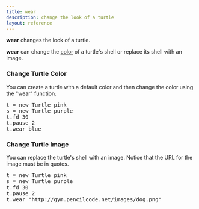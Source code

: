 ```yaml
---
title: wear
description: change the look of a turtle
layout: reference
---
```


**wear** changes the look of a turtle.

**wear** can change the [color](colors.html) of a turtle's shell or replace its shell with an image. 

### Change Turtle Color
You can create a turtle with a default color and then change the color using the "wear" function. 

<pre class="jumbo">
t = new Turtle <span data-dfnup="optional color">pink</span>
s = new Turtle purple
t.fd 30
t.pause 2
t.<span data-dfn="command after a dot">wear blue
</pre>

<script type="demo">
sally = null
setup ->
  remove sally
demo ->
  t = new Turtle pink
  s = new Turtle purple
  t.fd 30
  t.pause 2
  t.wear blue
</script>

### Change Turtle Image
You can replace the turtle's shell with an image. Notice that the URL for the image must be in quotes. 

<pre class="examp">
t = new Turtle <span data-dfnup="optional color">pink</span>
s = new Turtle purple
t.fd 30
t.pause 2
t.<span data-dfn="command after a dot">wear "http://gym.pencilcode.net/images/dog.png"
</pre>

<script type="demo" height=200>
t = s = null
setup ->
  remove t, s
demo ->
  s = new Turtle pink
  t = new Turtle purple
  t.fd 30
  t.pause 2
  t.wear "http://gym.pencilcode.net/images/dog.png"
</script>

<!-- you can also use fade, mirror, etc. to change the look of the turtle -->
